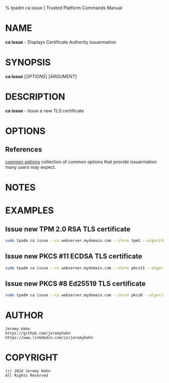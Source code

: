 % tpadm ca issue | Trusted Platform Commands Manual

# NAME

**ca issue** - Displays Certificate Authority issuermation

# SYNOPSIS

**ca issue** [*OPTIONS*] [*ARGUMENT*]

# DESCRIPTION

**ca issue** - Issue a new TLS certificate

# OPTIONS


## References

[common options](common/options.md) collection of common options that provide
issuermation many users may expect.

# NOTES

# EXAMPLES

## Issue new TPM 2.0 RSA TLS certificate
```bash
sudo tpadm ca issue --cn webserver.mydomain.com --store tpm2 --algorithm rsa
```

## Issue new PKCS #11 ECDSA TLS certificate
```bash
sudo tpadm ca issue --cn webserver.mydomain.com --store pkcs11 --algorithm ecdsa
```

## Issue new PKCS #8 Ed25519 TLS certificate
```bash
sudo tpadm ca issue --cn webserver.mydomain.com --store pkcs8 --algorithm ed25519
```

# AUTHOR
    Jeremy Hahn
    https://github.com/jeremyhahn
    https://www.linkdedin.com/in/jeremyhahn

# COPYRIGHT
    (c) 2024 Jeremy Hahn
    All Rights Reserved
